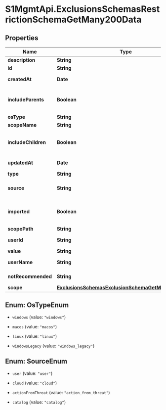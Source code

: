 # S1MgmtApi.ExclusionsSchemasRestrictionSchemaGetMany200Data

## Properties
Name | Type | Description | Notes
------------ | ------------- | ------------- | -------------
**description** | **String** | Description | [optional] 
**id** | **String** | Id | [optional] 
**createdAt** | **Date** | Timestamp of item creation | [optional] 
**includeParents** | **Boolean** | Return filters from parent scope levels (Default: false) | [optional] [default to false]
**osType** | **String** | os_type | [optional] 
**scopeName** | **String** | Scope name | [optional] 
**includeChildren** | **Boolean** | Return filters from children scope levels (Default: false) | [optional] [default to false]
**updatedAt** | **Date** | Timestamp of item update | [optional] 
**type** | **String** | type | [optional] 
**source** | **String** | Source: cloud, user, or action_from_threat | [optional] 
**imported** | **Boolean** | indication whether the exclusion was imported by a bulk operation or not | [optional] 
**scopePath** | **String** | Scope path | [optional] 
**userId** | **String** | ID of the creating user | [optional] 
**value** | **String** | SHA1 hash | [optional] 
**userName** | **String** | Name of the creating user | [optional] 
**notRecommended** | **String** | Not recommended | [optional] 
**scope** | [**ExclusionsSchemasExclusionSchemaGetMany200Scope**](ExclusionsSchemasExclusionSchemaGetMany200Scope.md) |  | [optional] 


<a name="OsTypeEnum"></a>
## Enum: OsTypeEnum


* `windows` (value: `"windows"`)

* `macos` (value: `"macos"`)

* `linux` (value: `"linux"`)

* `windowsLegacy` (value: `"windows_legacy"`)




<a name="SourceEnum"></a>
## Enum: SourceEnum


* `user` (value: `"user"`)

* `cloud` (value: `"cloud"`)

* `actionFromThreat` (value: `"action_from_threat"`)

* `catalog` (value: `"catalog"`)




